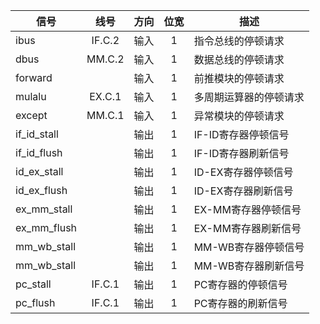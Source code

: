 | 信号        |  线号  | 方向 | 位宽 | 描述                   |
| ----------- | :----: | :--: | :--: | ---------------------- |
| ibus        | IF.C.2 | 输入 |  1   | 指令总线的停顿请求     |
| dbus        | MM.C.2 | 输入 |  1   | 数据总线的停顿请求     |
| forward     |        | 输入 |  1   | 前推模块的停顿请求     |
| mulalu      | EX.C.1 | 输入 |  1   | 多周期运算器的停顿请求 |
| except      | MM.C.1 | 输入 |  1   | 异常模块的停顿请求     |
| if_id_stall |        | 输出 |  1   | IF-ID寄存器停顿信号    |
| if_id_flush |        | 输出 |  1   | IF-ID寄存器刷新信号    |
| id_ex_stall |        | 输出 |  1   | ID-EX寄存器停顿信号    |
| id_ex_flush |        | 输出 |  1   | ID-EX寄存器刷新信号    |
| ex_mm_stall |        | 输出 |  1   | EX-MM寄存器停顿信号    |
| ex_mm_flush |        | 输出 |  1   | EX-MM寄存器刷新信号    |
| mm_wb_stall |        | 输出 |  1   | MM-WB寄存器停顿信号    |
| mm_wb_stall |        | 输出 |  1   | MM-WB寄存器刷新信号    |
| pc_stall    | IF.C.1 | 输出 |  1   | PC寄存器的停顿信号     |
| pc_flush    | IF.C.1 | 输出 |  1   | PC寄存器的刷新信号     |

